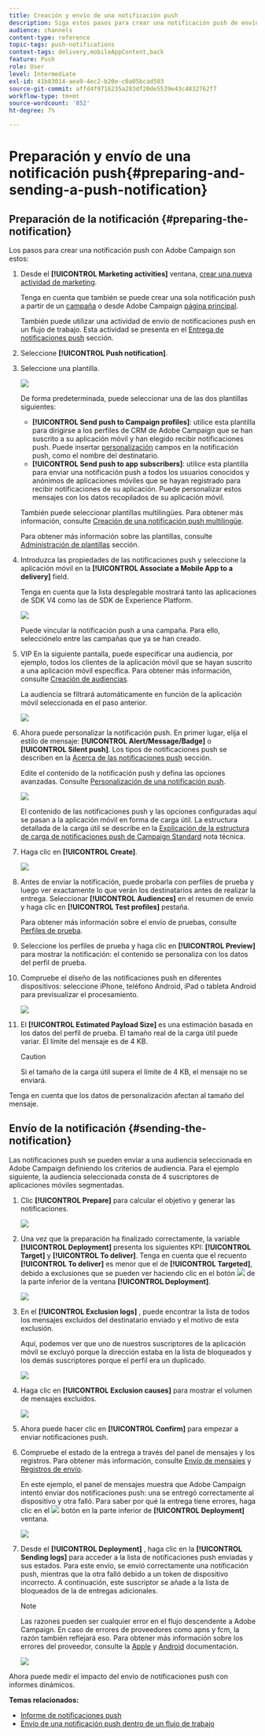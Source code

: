 ```yaml
---
title: Creación y envío de una notificación push
description: Siga estos pasos para crear una notificación push de envío único en Adobe Campaign.
audience: channels
content-type: reference
topic-tags: push-notifications
context-tags: delivery,mobileAppContent,back
feature: Push
role: User
level: Intermediate
exl-id: 41b83014-aea9-4ec2-b20e-c0a05bcad503
source-git-commit: affd4f9716235a283df20de5539e43c4832762f7
workflow-type: tm+mt
source-wordcount: '852'
ht-degree: 7%

---
```


# Preparación y envío de una notificación push{#preparing-and-sending-a-push-notification}

## Preparación de la notificación {#preparing-the-notification}

Los pasos para crear una notificación push con Adobe Campaign son estos:

1. Desde el **[!UICONTROL Marketing activities]** ventana, [crear una nueva actividad de marketing](../../start/using/marketing-activities.md#creating-a-marketing-activity).

   Tenga en cuenta que también se puede crear una sola notificación push a partir de un [campaña](../../start/using/marketing-activities.md#creating-a-marketing-activity) o desde Adobe Campaign [página principal](../../start/using/interface-description.md#home-page).

   También puede utilizar una actividad de envío de notificaciones push en un flujo de trabajo. Esta actividad se presenta en el [Entrega de notificaciones push](../../automating/using/push-notification-delivery.md) sección.

1. Seleccione **[!UICONTROL Push notification]**.
1. Seleccione una plantilla.

   ![](assets/push_notif_type.png)

   De forma predeterminada, puede seleccionar una de las dos plantillas siguientes:

   * **[!UICONTROL Send push to Campaign profiles]**: utilice esta plantilla para dirigirse a los perfiles de CRM de Adobe Campaign que se han suscrito a su aplicación móvil y han elegido recibir notificaciones push. Puede insertar [personalización](../../designing/using/personalization.md#inserting-a-personalization-field) campos en la notificación push, como el nombre del destinatario.
   * **[!UICONTROL Send push to app subscribers]**: utilice esta plantilla para enviar una notificación push a todos los usuarios conocidos y anónimos de aplicaciones móviles que se hayan registrado para recibir notificaciones de su aplicación. Puede personalizar estos mensajes con los datos recopilados de su aplicación móvil.

   También puede seleccionar plantillas multilingües. Para obtener más información, consulte [Creación de una notificación push multilingüe](../../channels/using/creating-a-multilingual-push-notification.md).

   Para obtener más información sobre las plantillas, consulte [Administración de plantillas](../../start/using/marketing-activity-templates.md) sección.

1. Introduzca las propiedades de las notificaciones push y seleccione la aplicación móvil en la **[!UICONTROL Associate a Mobile App to a delivery]** field.

   Tenga en cuenta que la lista desplegable mostrará tanto las aplicaciones de SDK V4 como las de SDK de Experience Platform.

   ![](assets/push_notif_properties.png)

   Puede vincular la notificación push a una campaña. Para ello, selecciónelo entre las campañas que ya se han creado.

1. VIP En la siguiente pantalla, puede especificar una audiencia, por ejemplo, todos los clientes de la aplicación móvil que se hayan suscrito a una aplicación móvil específica. Para obtener más información, consulte [Creación de audiencias](../../audiences/using/creating-audiences.md).

   La audiencia se filtrará automáticamente en función de la aplicación móvil seleccionada en el paso anterior.

   ![](assets/push_notif_audience.png)

1. Ahora puede personalizar la notificación push. En primer lugar, elija el estilo de mensaje: **[!UICONTROL Alert/Message/Badge]** o **[!UICONTROL Silent push]**. Los tipos de notificaciones push se describen en la [Acerca de las notificaciones push](../../channels/using/about-push-notifications.md) sección.

   Edite el contenido de la notificación push y defina las opciones avanzadas. Consulte [Personalización de una notificación push](../../channels/using/customizing-a-push-notification.md).

   ![](assets/push_notif_content.png)

   El contenido de las notificaciones push y las opciones configuradas aquí se pasan a la aplicación móvil en forma de carga útil. La estructura detallada de la carga útil se describe en la [Explicación de la estructura de carga de notificaciones push de Campaign Standard](../../administration/using/push-payload.md) nota técnica.

1. Haga clic en **[!UICONTROL Create]**.

   ![](assets/push_notif_content_2.png)

1. Antes de enviar la notificación, puede probarla con perfiles de prueba y luego ver exactamente lo que verán los destinatarios antes de realizar la entrega. Seleccionar **[!UICONTROL Audiences]** en el resumen de envío y haga clic en **[!UICONTROL Test profiles]** pestaña.

   Para obtener más información sobre el envío de pruebas, consulte [Perfiles de prueba](../../sending/using/sending-proofs.md).

1. Seleccione los perfiles de prueba y haga clic en **[!UICONTROL Preview]** para mostrar la notificación: el contenido se personaliza con los datos del perfil de prueba.
1. Compruebe el diseño de las notificaciones push en diferentes dispositivos: seleccione iPhone, teléfono Android, iPad o tableta Android para previsualizar el procesamiento.

   ![](assets/push_notif_preview.png)

1. El **[!UICONTROL Estimated Payload Size]** es una estimación basada en los datos del perfil de prueba. El tamaño real de la carga útil puede variar. El límite del mensaje es de 4 KB.

   >[!CAUTION]
   >
   >Si el tamaño de la carga útil supera el límite de 4 KB, el mensaje no se enviará.

Tenga en cuenta que los datos de personalización afectan al tamaño del mensaje.

## Envío de la notificación {#sending-the-notification}

Las notificaciones push se pueden enviar a una audiencia seleccionada en Adobe Campaign definiendo los criterios de audiencia. Para el ejemplo siguiente, la audiencia seleccionada consta de 4 suscriptores de aplicaciones móviles segmentadas.

1. Clic **[!UICONTROL Prepare]** para calcular el objetivo y generar las notificaciones.

   ![](assets/push_send_1.png)

1. Una vez que la preparación ha finalizado correctamente, la variable **[!UICONTROL Deployment]** presenta los siguientes KPI: **[!UICONTROL Target]** y **[!UICONTROL To deliver]**. Tenga en cuenta que el recuento **[!UICONTROL To deliver]** es menor que el de **[!UICONTROL Targeted]**, debido a exclusiones que se pueden ver haciendo clic en el botón ![](assets/lp_link_properties.png) de la parte inferior de la ventana **[!UICONTROL Deployment]**.

   ![](assets/push_send_2.png)

1. En el **[!UICONTROL Exclusion logs]** , puede encontrar la lista de todos los mensajes excluidos del destinatario enviado y el motivo de esta exclusión.

   Aquí, podemos ver que uno de nuestros suscriptores de la aplicación móvil se excluyó porque la dirección estaba en la lista de bloqueados y los demás suscriptores porque el perfil era un duplicado.

   ![](assets/push_send_5.png)

1. Haga clic en **[!UICONTROL Exclusion causes]** para mostrar el volumen de mensajes excluidos.

   ![](assets/push_send_7.png)

1. Ahora puede hacer clic en **[!UICONTROL Confirm]** para empezar a enviar notificaciones push.
1. Compruebe el estado de la entrega a través del panel de mensajes y los registros. Para obtener más información, consulte [Envío de mensajes](../../sending/using/confirming-the-send.md) y [Registros de envío](../../sending/using/monitoring-a-delivery.md#delivery-logs).

   En este ejemplo, el panel de mensajes muestra que Adobe Campaign intentó enviar dos notificaciones push: una se entregó correctamente al dispositivo y otra falló. Para saber por qué la entrega tiene errores, haga clic en el ![](assets/lp_link_properties.png) botón en la parte inferior de **[!UICONTROL Deployment]** ventana.

   ![](assets/push_send_4.png)

1. Desde el **[!UICONTROL Deployment]** , haga clic en la **[!UICONTROL Sending logs]** para acceder a la lista de notificaciones push enviadas y sus estados. Para este envío, se envió correctamente una notificación push, mientras que la otra falló debido a un token de dispositivo incorrecto. A continuación, este suscriptor se añade a la lista de bloqueados de la de entregas adicionales.

   >[!NOTE]
   >
   >Las razones pueden ser cualquier error en el flujo descendente a Adobe Campaign. En caso de errores de proveedores como apns y fcm, la razón también reflejará eso. Para obtener más información sobre los errores del proveedor, consulte la [Apple](https://developer.apple.com/library/content/documentation/NetworkingInternet/Conceptual/RemoteNotificationsPG/CommunicatingwithAPNs.html) y [Android](https://firebase.google.com/docs/cloud-messaging/http-server-ref) documentación.

   ![](assets/push_send_6.png)

Ahora puede medir el impacto del envío de notificaciones push con informes dinámicos.

**Temas relacionados:**

* [Informe de notificaciones push](../../reporting/using/push-notification-report.md)
* [Envío de una notificación push dentro de un flujo de trabajo](../../automating/using/push-notification-delivery.md)
